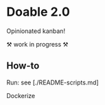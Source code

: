 # Doable 2.0

Opinionated kanban!

⚒ work in progress ⚒

## How-to

Run: see [./README-scripts.md]

Dockerize
    